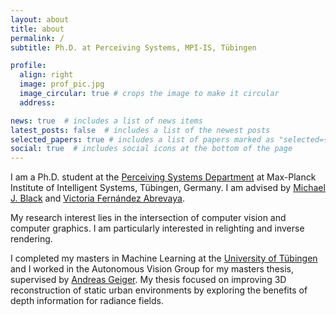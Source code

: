 ```yaml
---
layout: about
title: about
permalink: /
subtitle: Ph.D. at Perceiving Systems, MPI-IS, Tübingen

profile:
  align: right
  image: prof_pic.jpg
  image_circular: true # crops the image to make it circular
  address: 

news: true  # includes a list of news items
latest_posts: false  # includes a list of the newest posts
selected_papers: true # includes a list of papers marked as "selected={true}"
social: true  # includes social icons at the bottom of the page
---
```


I am a Ph.D. student at the [Perceiving Systems Department](https://ps.is.mpg.de/) at Max-Planck Institute of Intelligent Systems, Tübingen, Germany. I am advised by [Michael J. Black](https://ps.is.mpg.de/person/black) and [Victoria Fernández Abrevaya](https://vabrevaya.github.io/).

My research interest lies in the intersection of computer vision and computer graphics. I am particularly interested in relighting and inverse rendering.

I completed my masters in Machine Learning at the [University of Tübingen](https://uni-tuebingen.de/fakultaeten/mathematisch-naturwissenschaftliche-fakultaet/fachbereiche/informatik/studium/studiengaenge/machine-learning/) and I worked in the Autonomous Vision Group for my masters thesis, supervised by [Andreas Geiger](https://www.cvlibs.net/). My thesis focused on improving 3D reconstruction of static urban environments by exploring the benefits of depth information for radiance fields.

<!-- Write your biography here. Tell the world about yourself. Link to your favorite [subreddit](http://reddit.com). You can put a picture in, too. The code is already in, just name your picture `prof_pic.jpg` and put it in the `img/` folder.

Put your address / P.O. box / other info right below your picture. You can also disable any of these elements by editing `profile` property of the YAML header of your `_pages/about.md`. Edit `_bibliography/papers.bib` and Jekyll will render your [publications page](/al-folio/publications/) automatically.

Link to your social media connections, too. This theme is set up to use [Font Awesome icons](http://fortawesome.github.io/Font-Awesome/) and [Academicons](https://jpswalsh.github.io/academicons/), like the ones below. Add your Facebook, Twitter, LinkedIn, Google Scholar, or just disable all of them. -->
